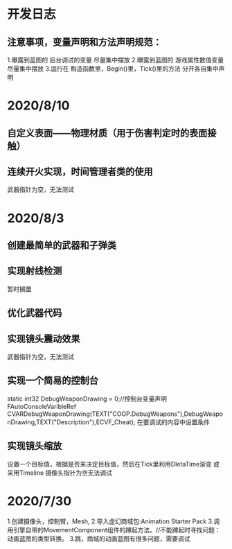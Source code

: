 # 开发日志
## 注意事项，变量声明和方法声明规范：
1.曝露到蓝图的 后台调试的变量       尽量集中摆放
2.曝露到蓝图的 游戏属性数值变量     尽量集中摆放
3.运行在 构造函数里，Begin()里，Tick()里的方法 分开各自集中声明

# 2020/8/10
## 自定义表面——物理材质（用于伤害判定时的表面接触）
## 连续开火实现，时间管理者类的使用
武器指针为空，无法测试

# 2020/8/3
## 创建最简单的武器和子弹类
## 实现射线检测
暂时搁置

## 优化武器代码
## 实现镜头震动效果
武器指针为空，无法测试

## 实现一个简易的控制台
static int32 DebugWeaponDrawing = 0;//控制台变量声明
FAutoConsoleVaribleRef CVARDebugWeaponDrawing(TEXT("COOP.DebugWeapons"),DebugWeaponDrawing,TEXT("Description"),ECVF_Cheat);
在要调试的内容中设置条件

## 实现镜头缩放
设置一个目标值，根据是否来决定目标值，然后在Tick里利用DletaTime渐变
或采用Timeline
摄像头指针为空无法调试

# 2020/7/30
1.创建摄像头，控制臂，Mesh,
2.导入虚幻商城包:Animation Starter Pack
3.调用引擎自带的MovementComponent组件的蹲起方法。//不能蹲起时寻找问题：动画蓝图的类型转换。
3.跳，商城的动画蓝图有很多问题，需要调试






